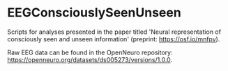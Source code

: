 # EEGConsciouslySeenUnseen
Scripts for analyses presented in the paper titled 'Neural representation of consciously seen and unseen information' (preprint: https://osf.io/mnfpv). 

Raw EEG data can be found in the OpenNeuro repository: https://openneuro.org/datasets/ds005273/versions/1.0.0.
